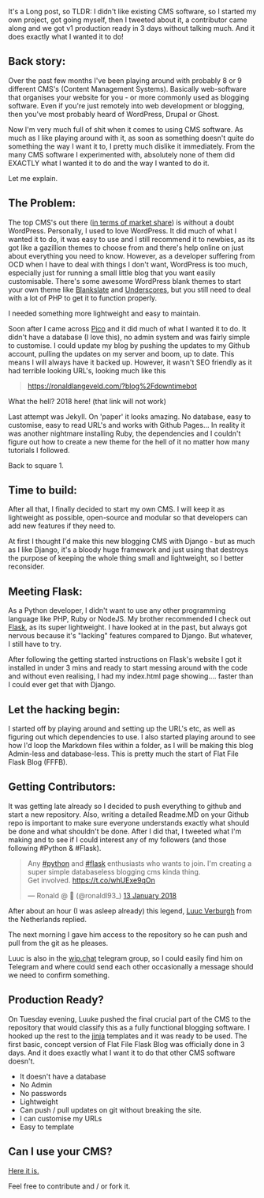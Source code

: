 <!-- VARS
##title: Building an Open Source project from problem to production ready in 3 Days ./title
##author: Ronald ./author
##date: 2018/01/18 ./date
##slug: getting-started ./slug
./VARS -->

It's a Long post, so TLDR:
I didn't like existing CMS software, so I started my own project, got going myself, then I tweeted about it, a contributor came along and we got v1 production ready in 3 days without talking much. And it does exactly what I wanted it to do!

## Back story:

Over the past few months I've been playing around with probably 8 or 9 different CMS's (Content Management Systems). Basically web-software that organises your website for you - or more commonly used as blogging software. Even if you're just remotely into web development or blogging, then you've most probably heard of WordPress, Drupal or Ghost. 

Now I'm very much full of shit when it comes to using CMS software. As much as I like playing around with it, as soon as something doesn't quite do something the way I want it to, I pretty much dislike it immediately. From the many CMS software I experimented with, absolutely none of them did EXACTLY what I wanted it to do and the way I wanted to do it.

Let me explain.

## The Problem:

The top CMS's out there ([in terms of market share](https://websitesetup.org/popular-cms/)) is without a doubt WordPress. Personally, I used to love WordPress. It did much of what I wanted it to do, it was easy to use and I still recommend it to newbies, as its got like a gazillion themes to choose from and there's help online on just about everything you need to know. However, as a developer suffering from OCD when I have to deal with things I don't want, WordPress is too much, especially just for running a small little blog that you want easily customisable. There's some awesome WordPress blank themes to start your own theme like [Blankslate](https://wordpress.org/themes/blankslate/) and [Underscores](https://underscores.me/), but you still need to deal with a lot of PHP to get it to function properly.

I needed something more lightweight and easy to maintain. 

Soon after I came across [Pico](http://picocms.org/) and it did much of what I wanted it to do. It didn't have a database (I love this), no admin system and was fairly simple to customise. I could update my blog by pushing the updates to my Github account, pulling the updates on my server and boom, up to date. This means I will always have it backed up. However, it wasn't SEO friendly as it had terrible looking URL's, looking much like this 

> https://ronaldlangeveld.com/?blog%2Fdowntimebot

What the hell? 2018 here! (that link will not work)

Last attempt was Jekyll. On 'paper' it looks amazing. No database, easy to customise, easy to read URL's and works with Github Pages... In reality it was another nightmare installing Ruby, the dependencies and I couldn't figure out how to create a new theme for the hell of it no matter how many tutorials I followed.

Back to square 1. 

## Time to build:
After all that, I finally decided to start my own CMS. I will keep it as lightweight as possible, open-source and modular so that developers can add new features if they need to.

At first I thought I'd make this new blogging CMS with Django - but as much as I like Django, it's a bloody huge framework and just using that destroys the purpose of keeping the whole thing small and lightweight, so I better reconsider. 

## Meeting Flask:

As a Python developer, I didn't want to use any other programming language like PHP, Ruby or NodeJS. 
My brother recommended I check out [Flask](http://flask.pocoo.org/), as its super lightweight. I have looked at in the past, but always got nervous because it's "lacking" features compared to Django. But whatever, I still have to try.

After following the getting started instructions on Flask's website I got it installed in under 3 mins and ready to start messing around with the code and without even realising, I had my index.html page showing.... faster than I could ever get that with Django.

## Let the hacking begin:
I started off by playing around and setting up the URL's etc, as well as figuring out which dependencies to use. I also started playing around to see how I'd loop the Markdown files within a folder, as I will be making this blog Admin-less and database-less. This is pretty much the start of Flat File Flask Blog (FFFB).

## Getting Contributors:
It was getting late already so I decided to push everything to github and start a new repository. Also, writing a detailed Readme.MD on your Github repo is important to make sure everyone understands exactly what should be done and what shouldn't be done. After I did that, I tweeted what I'm making and to see if I could interest any of my followers (and those following #Python & #Flask).

<blockquote class="twitter-tweet" data-cards="hidden" data-lang="en-gb"><p lang="en" dir="ltr">Any <a href="https://twitter.com/hashtag/python?src=hash&amp;ref_src=twsrc%5Etfw">#python</a> and <a href="https://twitter.com/hashtag/flask?src=hash&amp;ref_src=twsrc%5Etfw">#flask</a> enthusiasts who wants to join. I&#39;m creating a super simple databaseless blogging cms kinda thing. <br>Get involved. <a href="https://t.co/whUExe9qOn">https://t.co/whUExe9qOn</a></p>&mdash; Ronald @ 🌴 (@ronaldl93_) <a href="https://twitter.com/ronaldl93_/status/952217837447385088?ref_src=twsrc%5Etfw">13 January 2018</a></blockquote>
<script async src="https://platform.twitter.com/widgets.js" charset="utf-8"></script>


After about an hour (I was asleep already) this legend, [Luuc Verburgh](https://twitter.com/luucvp) from the Netherlands replied. 


The next morning I gave him access to the repository so he can push and pull from the git as he pleases.

Luuc is also in the [wip.chat](https://wip.chat/) telegram group, so I could easily find him on Telegram and where could send each other occasionally a message should we need to confirm something. 

## Production Ready?
On Tuesday evening, Luuke pushed the final crucial part of the CMS to the repository that would classify this as a fully functional blogging software. 
I hooked up the rest to the [jinja](http://jinja.pocoo.org/) templates and it was ready to be used. The first basic, concept version of Flat File Flask Blog was officially done in 3 days. And it does exactly what I want it to do that other CMS software doesn't.

 - It doesn't have a database
 - No Admin
 - No passwords
 - Lightweight
 - Can push / pull updates on git without breaking the site.
 - I can customise my URLs
 - Easy to template

## Can I use your CMS?

[Here it is.](https://github.com/burgundy93/FlatFileFlaskBlog)

Feel free to contribute and / or fork it.

